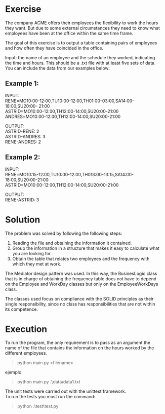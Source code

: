 # Exercise

The company ACME offers their employees the flexibility to work the hours they want. But due to some external circumstances they need to know what employees have been at the office within the same time frame.  

The goal of this exercise is to output a table containing pairs of employees and how often they have coincided in the office.  

Input: the name of an employee and the schedule they worked, indicating the time and hours. This should be a .txt file with at least five sets of data. You can include the data from our examples below:  

## Example 1:

INPUT:  
RENE=MO10:00-12:00,TU10:00-12:00,TH01:00-03:00,SA14:00-18:00,SU20:00- 21:00  
ASTRID=MO10:00-12:00,TH12:00-14:00,SU20:00-21:00  
ANDRES=MO10:00-12:00,TH12:00-14:00,SU20:00-21:00  

OUTPUT:  
ASTRID-RENE: 2  
ASTRID-ANDRES: 3  
RENE-ANDRES: 2  

## Example 2:

INPUT:  
RENE=MO10:15-12:00,TU10:00-12:00,TH013:00-13:15,SA14:00-18:00,SU20:00-21:00  
ASTRID=MO10:00-12:00,TH12:00-14:00,SU20:00-21:00  

OUTPUT:  
RENE-ASTRID: 3  


# Solution
The problem was solved by following the following steps:
1. Reading the file and obtaining the information it contained.  
2. Group the information in a structure that makes it easy to calculate what you are looking for.  
3. Obtain the table that relates two employees and the frequency with which they met at work.  

The Mediator design pattern was used. In this way, the BusinesLogic class that is in charge of obtaining the frequency table does not have to depend on the Employee and WorkDay classes but only on the EmployeeWorkDays class. 

The classes used focus on compliance with the SOLID principles as their single responsibility, since no class has responsibilities that are not within its competence.

# Execution
To run the program, the only requirement is to pass as an argument the name of the file that contains the information on the hours worked by the different employees.

>python main.py \<filename>  

ejemplo:  
>python main.py .\data\data1.txt  


The unit tests were carried out with the unittest framework.  
To run the tests you must run the command:  
>python .\test\test.py  


